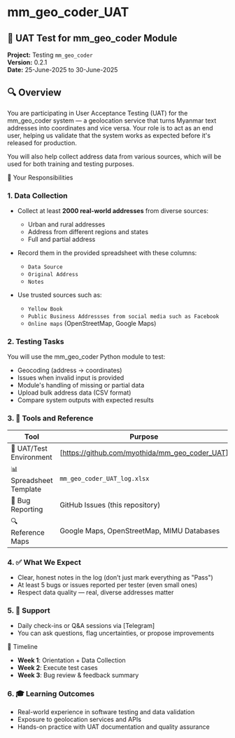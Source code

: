 # mm_geo_coder_UAT
## 🧪 UAT Test for mm_geo_coder Module
**Project:** Testing `mm_geo_coder`  
**Version:** 0.2.1  
**Date:** 25-June-2025 to 30-June-2025

## 🔍 Overview
You are participating in User Acceptance Testing (UAT) for the mm_geo_coder system — a geolocation service that turns Myanmar text addresses into coordinates and vice versa. Your role is to act as an end user, helping us validate that the system works as expected before it's released for production.

You will also help collect address data from various sources, which will be used for both training and testing purposes.

🎯 Your Responsibilities
### 1. Data Collection

- Collect at least **2000 real-world addresses** from diverse sources:
  - Urban and rural addresses
  - Address from different regions and states
  - Full and partial address
- Record them in the provided spreadsheet with these columns:
  - `Data Source`
  - `Original Address`
  - `Notes`

- Use trusted sources such as:
   - `Yellow Book`
   - `Public Business Addressses from social media such as Facebook`
   - `Online maps` (OpenStreetMap, Google Maps)

### 2. Testing Tasks
You will use the mm_geo_coder Python module to test:
- Geocoding (address → coordinates)
- Issues when invalid input is provided
- Module's handling of missing or partial data
- Upload bulk address data (CSV format)
- Compare system outputs with expected results

### 3. 🧰 Tools and Reference

| Tool                    | Purpose                                       |
|-------------------------|-----------------------------------------------|
| 🧪 UAT/Test Environment | [https://github.com/myothida/mm_geo_coder_UAT]             |
| 📊 Spreadsheet Template | `mm_geo_coder_UAT_log.xlsx`                  |
| 🐞 Bug Reporting        | GitHub Issues (this repository)              |
| 🔍 Reference Maps       | Google Maps, OpenStreetMap, MIMU Databases   |




### 4. ✅ What We Expect
- Clear, honest notes in the log (don’t just mark everything as "Pass")
- At least 5 bugs or issues reported per tester (even small ones)
- Respect data quality — real, diverse addresses matter

### 5. 💬 Support
- Daily check-ins or Q&A sessions via [Telegram]
- You can ask questions, flag uncertainties, or propose improvements

📅 Timeline
- **Week 1**: Orientation + Data Collection
- **Week 2**: Execute test cases
- **Week 3**: Bug review & feedback summary

### 6. 🎓 Learning Outcomes
- Real-world experience in software testing and data validation
- Exposure to geolocation services and APIs
- Hands-on practice with UAT documentation and quality assurance
